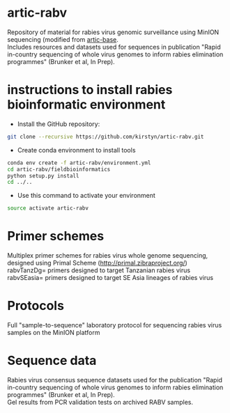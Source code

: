 # artic-rabv
Repository of material for rabies virus genomic surveillance using MinION sequencing (modified from [artic-base](https://github.com/artic-network/artic-base).  
Includes resources and datasets used for sequences in publication "Rapid in-country sequencing of whole virus genomes to inform rabies elimination programmes" (Brunker et al, In Prep).  

# instructions to install rabies bioinformatic environment 
* Install the GitHub repository:  
```bash
git clone --recursive https://github.com/kirstyn/artic-rabv.git 
```
* Create conda environment to install tools  
```bash
conda env create -f artic-rabv/environment.yml
cd artic-rabv/fieldbioinformatics  
python setup.py install  
cd ../..  
``` 

* Use this command to activate your environment  
```bash
source activate artic-rabv  
```
# Primer schemes  
Multiplex primer schemes for rabies virus whole genome sequencing, designed using Primal Scheme (http://primal.zibraproject.org/)  
rabvTanzDg= primers designed to target Tanzanian rabies virus  
rabvSEasia= primers designed to target SE Asia lineages of rabies virus  

# Protocols  
Full "sample-to-sequence" laboratory protocol for sequencing rabies virus samples on the MinION platform

# Sequence data  
Rabies virus consensus sequence datasets used for the publication "Rapid in-country sequencing of whole virus genomes to inform rabies elimination programmes" (Brunker et al, In Prep).  
Gel results from PCR validation tests on archived RABV samples.  

